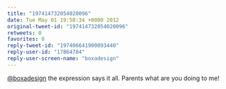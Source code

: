 ```yaml
---
title: "197414732054020096"
date: Tue May 01 19:58:34 +0000 2012
original-tweet-id: "197414732054020096"
retweets: 0
favorites: 0
reply-tweet-id: "197406641900093440"
reply-user-id: "17864784"
reply-user-screen-name: "boxadesign"
---
```

<a href="https://twitter.com/boxadesign">@boxadesign</a> the expression says it all. Parents what are you doing to me!
